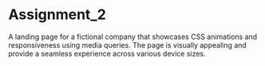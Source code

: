 # Assignment_2
 A landing page for a fictional company that showcases CSS animations and responsiveness using media queries. The page is visually appealing and provide a seamless experience across various device sizes.
